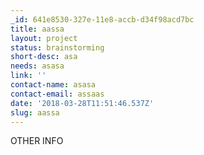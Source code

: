 ```yaml
---
_id: 641e8530-327e-11e8-accb-d34f98acd7bc
title: aassa
layout: project
status: brainstorming
short-desc: asa
needs: asasa
link: ''
contact-name: asasa
contact-email: assaas
date: '2018-03-28T11:51:46.537Z'
slug: aassa
---
```

OTHER INFO
